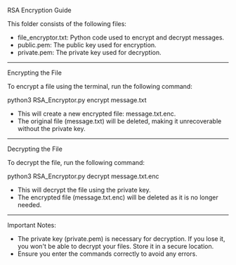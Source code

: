 RSA Encryption Guide

This folder consists of the following files:

- file_encryptor.txt: Python code used to encrypt and decrypt messages.
- public.pem: The public key used for encryption.
- private.pem: The private key used for decryption.

---

Encrypting the File

To encrypt a file using the terminal, run the following command:

python3 RSA_Encryptor.py encrypt message.txt

- This will create a new encrypted file: message.txt.enc.
- The original file (message.txt) will be deleted, making it unrecoverable without the private key.

---

Decrypting the File

To decrypt the file, run the following command:

python3 RSA_Encryptor.py decrypt message.txt.enc

- This will decrypt the file using the private key.
- The encrypted file (message.txt.enc) will be deleted as it is no longer needed.

---

Important Notes:

- The private key (private.pem) is necessary for decryption. If you lose it, you won't be able to decrypt your files. Store it in a secure location.
- Ensure you enter the commands correctly to avoid any errors.

